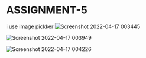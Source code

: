 # ASSIGNMENT-5
i use image pickker
![Screenshot 2022-04-17 003445](https://user-images.githubusercontent.com/101120105/163692248-44bccb07-f9ac-4ae3-bfeb-903519927132.png)


![Screenshot 2022-04-17 003949](https://user-images.githubusercontent.com/101120105/163692250-fd1880d0-47c6-44f9-99d0-c5820e1eb244.png)


![Screenshot 2022-04-17 004226](https://user-images.githubusercontent.com/101120105/163692252-72d83505-306a-46f1-b4ec-4453dfc4fdf5.png)
